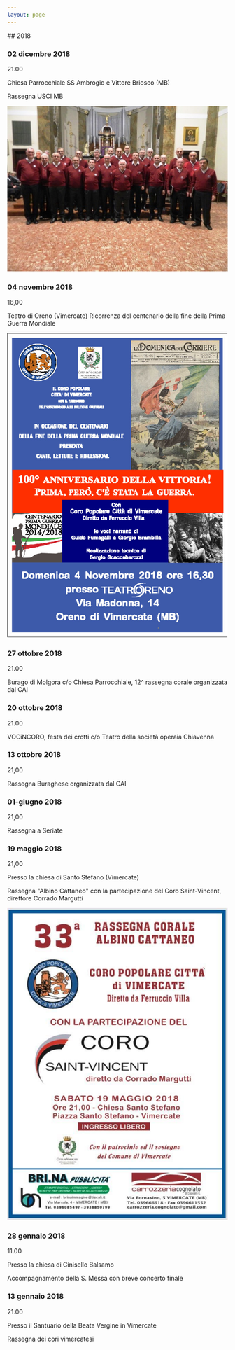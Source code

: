 ```yaml
---
layout: page
---
```


## 2018

### 02 dicembre 2018

21.00

Chiesa Parrocchiale SS Ambrogio e Vittore Briosco (MB)

Rassegna USCI MB

![image0029.jpeg](2018/image0029.jpeg)

### 04 novembre 2018

16,00

Teatro di Oreno (Vimercate) Ricorrenza del centenario della fine della Prima Guerra Mondiale

![image0030.jpeg](2018/image0030.jpeg)

### 27 ottobre 2018

21.00

Burago di Molgora c/o Chiesa Parrocchiale, 12^ rassegna corale organizzata dal CAI

### 20 ottobre 2018

21.00

VOCiNCORO, festa dei crotti c/o Teatro della società operaia Chiavenna

### 13 ottobre 2018

21,00

Rassegna Buraghese organizzata dal CAI

### 01-giugno 2018

21,00

Rassegna a Seriate

### 19 maggio 2018

21,00

Presso la chiesa di Santo Stefano (Vimercate)

Rassegna "Albino Cattaneo" con la partecipazione del Coro Saint-Vincent, direttore Corrado Margutti

![image0031.jpeg](2018/image0031.jpeg)

### 28 gennaio 2018

11.00

Presso la chiesa di Cinisello Balsamo

Accompagnamento della S. Messa con breve concerto finale

### 13 gennaio 2018

21.00

Presso il Santuario della Beata Vergine in Vimercate

Rassegna dei cori vimercatesi
